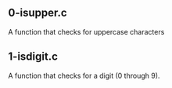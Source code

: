 ## 0-isupper.c
A function that checks for uppercase characters
## 1-isdigit.c
A function that checks for a digit (0 through 9).
